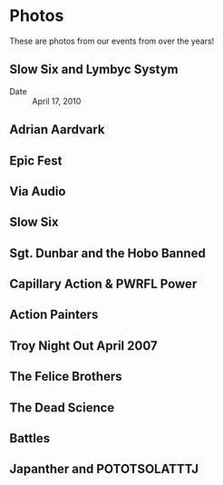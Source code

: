 # Photos
These are photos from our events from over the years!

## Slow Six and Lymbyc Systym

<dl>
<dt>Date</dt>
<dd>April 17, 2010</dd>
</dl>

## Adrian Aardvark

## Epic Fest

## Via Audio

## Slow Six

## Sgt. Dunbar and the Hobo Banned

## Capillary Action & PWRFL Power

## Action Painters

## Troy Night Out April 2007

## The Felice Brothers

## The Dead Science

## Battles

## Japanther and POTOTSOLATTTJ

